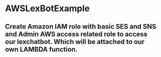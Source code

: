 # AWSLexBotExample
## Create Amazon __IAM__ role with basic SES and SNS and Admin AWS access related role to access our lexchatbot. Which will be attached to our own LAMBDA function.

